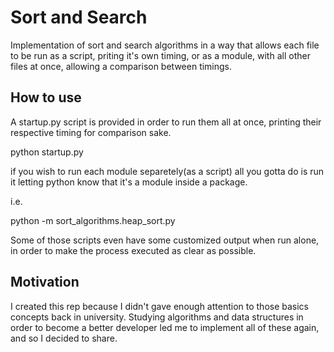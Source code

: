 # Sort and Search

Implementation of sort and search algorithms in a way that allows each file to be run as a script, priting it's own timing, or as a module, with all other files at once, allowing a comparison between timings. 

## How to use

A startup.py script is provided in order to run them all at once, printing their respective timing for comparison sake.

python startup.py

if you wish to run each module separetely(as a script) all you gotta do is run it letting python know that it's a module inside a package.

i.e. 

python -m sort_algorithms.heap_sort.py

Some of those scripts even have some customized output when run alone, in order to make the process executed as clear as possible.

## Motivation

I created this rep because I didn't gave enough attention to those basics concepts back in university. Studying algorithms and data structures in order to become a better developer led me to implement all of these again, and so I decided to share.
